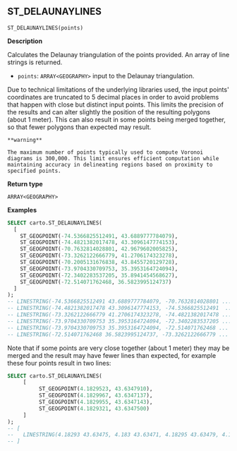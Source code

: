 ## ST_DELAUNAYLINES

```sql:signature
ST_DELAUNAYLINES(points)
```

**Description**

Calculates the Delaunay triangulation of the points provided. An array of line strings is returned.

* `points`: `ARRAY<GEOGRAPHY>` input to the Delaunay triangulation.

Due to technical limitations of the underlying libraries used, the input points' coordinates are truncated to 5 decimal places in order to avoid problems that happen with close but distinct input points. This limits the precision of the results and can alter slightly the position of the resulting polygons (about 1 meter). This can also result in some points being merged together, so that fewer polygons than expected may result.

````hint:warning
**warning**

The maximum number of points typically used to compute Voronoi diagrams is 300,000. This limit ensures efficient computation while maintaining accuracy in delineating regions based on proximity to specified points.
````

**Return type**

`ARRAY<GEOGRAPHY>`

**Examples**

```sql
SELECT carto.ST_DELAUNAYLINES(
  [
    ST_GEOGPOINT(-74.5366825512491, 43.6889777784079),
    ST_GEOGPOINT(-74.4821382017478, 43.3096147774153),
    ST_GEOGPOINT(-70.7632814028801, 42.9679602005825),
    ST_GEOGPOINT(-73.3262122666779, 41.2706174323278),
    ST_GEOGPOINT(-70.2005131676838, 43.8455720129728),
    ST_GEOGPOINT(-73.9704330709753, 35.3953164724094),
    ST_GEOGPOINT(-72.3402283537205, 35.8941454568627),
    ST_GEOGPOINT(-72.514071762468, 36.5823995124737)
  ]
);
-- LINESTRING(-74.5366825512491 43.6889777784079, -70.7632814028801 ...
-- LINESTRING(-74.4821382017478 43.3096147774153, -74.5366825512491  ...
-- LINESTRING(-73.3262122666779 41.2706174323278, -74.4821382017478 ...
-- LINESTRING(-73.9704330709753 35.3953164724094, -72.3402283537205 ...
-- LINESTRING(-73.9704330709753 35.3953164724094, -72.514071762468 ...
-- LINESTRING(-72.514071762468 36.5823995124737, -73.3262122666779 ...
```

Note that if some points are very close together (about 1 meter) they may be merged and the result may have fewer lines than expected, for example these four points result in two lines:

```sql
SELECT carto.ST_DELAUNAYLINES(
     [
          ST_GEOGPOINT(4.1829523, 43.6347910),
          ST_GEOGPOINT(4.1829967, 43.6347137),
          ST_GEOGPOINT(4.1829955, 43.6347143),
          ST_GEOGPOINT(4.1829321, 43.6347500)
     ]
);
-- [
--   LINESTRING(4.18293 43.63475, 4.183 43.63471, 4.18295 43.63479, 4.18293 43.63475)
-- ]
```

